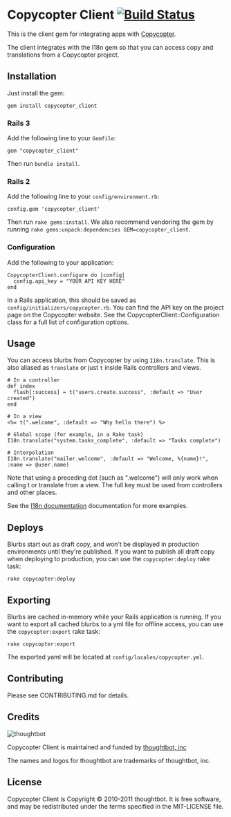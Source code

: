 Copycopter Client [![Build Status](https://secure.travis-ci.org/thoughtbot/copycopter_client.png)](https://secure.travis-ci.org/thoughtbot/copycopter_client)
=================

This is the client gem for integrating apps with [Copycopter](http://copycopter.com).

The client integrates with the I18n gem so that you can access copy and translations from a Copycopter project.

Installation
------------

Just install the gem:

    gem install copycopter_client

### Rails 3

Add the following line to your `Gemfile`:

    gem "copycopter_client"

Then run `bundle install`.

### Rails 2

Add the following line to your `config/environment.rb`:

    config.gem 'copycopter_client'

Then run `rake gems:install`. We also recommend vendoring the gem by running `rake gems:unpack:dependencies GEM=copycopter_client`.

### Configuration

Add the following to your application:

    CopycopterClient.configure do |config|
      config.api_key = "YOUR API KEY HERE"
    end

In a Rails application, this should be saved as `config/initializers/copycopter.rb`. You can find the API key on the project page on the Copycopter website. See the CopycopterClient::Configuration class for a full list of configuration options.

Usage
-----

You can access blurbs from Copycopter by using `I18n.translate`. This is also aliased as `translate` or just `t` inside Rails controllers and views.

    # In a controller
    def index
      flash[:success] = t("users.create.success", :default => "User created")
    end

    # In a view
    <%= t(".welcome", :default => "Why hello there") %>

    # Global scope (for example, in a Rake task)
    I18n.translate("system.tasks_complete", :default => "Tasks complete")

    # Interpolation
    I18n.translate("mailer.welcome", :default => "Welcome, %{name}!", :name => @user.name)

Note that using a preceding dot (such as ".welcome") will only work when calling t or translate from a view. The full key must be used from controllers and other places.

See the [I18n documentation](http://rdoc.info/github/svenfuchs/i18n/master/file/README.textile) documentation for more examples.

Deploys
-------

Blurbs start out as draft copy, and won't be displayed in production environments until they're published. If you want to publish all draft copy when deploying to production, you can use the `copycopter:deploy` rake task:

    rake copycopter:deploy

Exporting
---------

Blurbs are cached in-memory while your Rails application is running. If you want to export all cached blurbs to a yml file for offline access, you can use the `copycopter:export` rake task:

    rake copycopter:export

The exported yaml will be located at `config/locales/copycopter.yml`.

Contributing
------------

Please see CONTRIBUTING.md for details.

Credits
-------

![thoughtbot](http://thoughtbot.com/images/tm/logo.png)

Copycopter Client is maintained and funded by [thoughtbot, inc](http://thoughtbot.com/community)

The names and logos for thoughtbot are trademarks of thoughtbot, inc.

License
-------

Copycopter Client is Copyright © 2010-2011 thoughtbot. It is free software, and may be redistributed under the terms specified in the MIT-LICENSE file.
